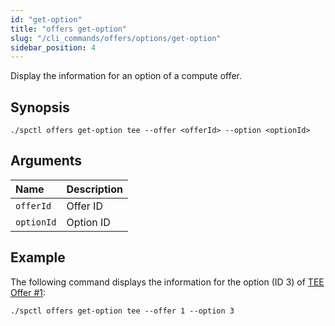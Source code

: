 ```yaml
---
id: "get-option"
title: "offers get-option"
slug: "/cli_commands/offers/options/get-option"
sidebar_position: 4
---
```


Display the information for an option of a compute offer.

## Synopsis

```
./spctl offers get-option tee --offer <offerId> --option <optionId>
```

## Arguments

|**Name**| **Description**                 |
| :- |:--------------------------------|
| `offerId`  |Offer ID  |
| `optionId`  |Option ID |

## Example

The following command displays the information for the option (ID 3) of [TEE Offer #1](https://marketplace.superprotocol.com/compute?offerId=1):

```
./spctl offers get-option tee --offer 1 --option 3
```